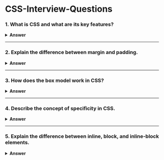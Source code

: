 # CSS-Interview-Questions

### 1. What is CSS and what are its key features?

<details><summary><b>Answer</b></summary>
<p>

#### 
CSS is a style sheet programming language that helps configure and manage the appearance and formatting of a document created in a markup language. It gives HTML (Hypertext Markup Language) an extra feature. It's typically combined with HTML to modify the look and feel of web pages and user interfaces.
https://pwskills.com/blog/features-of-css/

</p>
</details>

---

### 2. Explain the difference between margin and padding.

<details><summary><b>Answer</b></summary>
<p>

#### 
Margin is the space outside of the component's edge or border. Padding is the space inside of the component's edge or border. It is possible to set the margin to auto.

</p>
</details>

---

### 3. How does the box model work in CSS?

<details><summary><b>Answer</b></summary>
<p>

#### 
The CSS Box Model is a layout model that describes how different components of a web element (content, padding, border, and margin) are structured and positioned. Each web element generates a rectangular box that encompasses these components, and the Box Model allows developers to control the element’s size and spacing effectively.

The components of the CSS Box Model are:

Content: The actual content of the box, such as text or an image.
Padding: The space between the content and the border.
Border: The edge surrounding the padding and content.
Margin: The space outside the border, separating the element from other elements.

</p>
</details>

---

### 4. Describe the concept of specificity in CSS.

<details><summary><b>Answer</b></summary>
<p>

#### 
CSS Specificity is a fundamental concept in CSS that determines the order of style application. It is calculated based on the types of selectors used, including inline styles, IDs, classes, attributes, and element types. 

Understanding CSS Specificity is important for:
Avoiding styling conflicts
Ensuring consistent design application
Maintaining control over CSS code

| Priority                     | Description                                                                                                                                                       |
| ---------------------------- | ----------------------------------------------------------------------------------------------------------------------------------------------------------------- |
| Inline style                 |  Highest priority, directly applied using the style attribute.
| ID selectors                 |  Second highest priority, identified by the unique id attribute of an element.
| Classes, pseudo-classes,     |  Medium level of specificity, targeted using class names, pseudo-classes like :hover, and
| attributes                   |  attributes like [type="text"].
| Elements and pseudo-elements |  Lowest priority, applies to HTML elements and pseudo-elements such as ::before and ::after.

</p>
</details>

---

### 5. Explain the difference between inline, block, and inline-block elements.

<details><summary><b>Answer</b></summary>
<p>

#### 
inline : The element doesn’t start on a new line and only occupy just the width it requires. You can’t set the width or height. Any height and width properties will have no effect. Here are a few elements that have a default inline property: span, a, img, em, strong, i, small
```
.inline-element {
  display: inline;
  width: 1000px; /* ❌ won't have any effect */
  height: 1000px; /* ❌ won't have any effect */
}
```

inline-block: It’s formatted just like the inline element, where it doesn’t start on a new line. BUT, you can set width and height values.
```
.inline-block-element {
  display: inline-block;
  width: 1000px; /* ✅  yes, it will work */
  height: 1000px; /* ✅  yes, it will work */
}
```

Block : block starts on a NEW line and takes up the full width available. So that means block elements will occupy the entire width of its parent element. And you can set width and height values. Here are a few elements that have a default block property: div, h1, p, li, section etc.

-------------------------------------------------------------------------------------------------------------------
Block elements: They consume the entire width available irrespective of their sufficiency. They always start in a new line and have top and bottom margins. It does not contain any other elements next to it.

Examples of Block elements:

<h1>-<h6> : This element is used for including headings of different sizes ranging from 1 to 6.
<div>: This is a container tag and is used to make separate divisions of content on the web page.
<hr>: This is an empty tag and is used for separating content by horizontal lines.
<li>: This tag is used for including list items of an ordered or unordered list.
<ul>: This tag is used to make an unordered list.
<ol>: This tag is used to make an ordered list.
<p>: This tag is used to include paragraphs of content in the webpage.
<table>: This tag is used for including the tables in the webpage when there is a need for tabular data.

Inline elements: Inline elements occupy only enough width that is sufficient to it and allows other elements next to it which are inline. Inline elements don’t start from a new line and don’t have top and bottom margins as block elements have.

Examples of Inline elements:

<a>: This tag is used for including hyperlinks in the webpage.
<br>: This tag is used for mentioning line breaks in the webpage wherever needed.
<script> : This tag is used for including external and internal JavaScript codes.
<input>: This tag is used for taking input from the users and is mainly used in forms.
<img>: This tag is used for including different images in the webpage to add beauty to the webpage.
<span>:  This is an inline container that takes necessary space only.
<b>:  This tag is used in places where bold text is needed.
<label>: The tag in HTML is used to provide a usability improvement for mouse users i.e, if a user clicks on the text within the <label> element, it toggles the control.

</p>
</details>

---

### 6. What are pseudo-classes and pseudo-elements in CSS?

<details><summary><b>Answer</b></summary>
<p>

#### 
Pseudo-classes and pseudo-elements in CSS are selectors that allow the styling of specific states or parts of elements.

Pseudo-classes : 
Style an element when a user moves the mouse over it
Style visited and unvisited links differently
Style an element when it gets focus
Style valid/invalid/required/optional form elements

Pseudo-elements :
Style the first letter or line, of an element
Insert content before or after an element
Style the markers of list items
Style the viewbox behind a dialog box

</p>
</details>

---

### 7. How do you center elements horizontally and vertically in CSS?

<details><summary><b>Answer</b></summary>
<p>

#### 
Using flexbox
```
<div class="container">
  <div class="item">I am centered!</div>
</div>

div {
  border: solid 3px;
  padding: 1em;
  max-width: 75%;
}

.item {
  border: 2px solid rgb(95 97 110);
  border-radius: 0.5em;
  padding: 20px;
  width: 10em;
}

.container {
  height: 8em;
  border: 2px solid rgb(75 70 74);
  border-radius: 0.5em;
  font: 1.2em sans-serif;

  display: flex;
  align-items: center;
  justify-content: center;
}
```

Using grid
```
<div class="container">
  <div class="item">I am centered!</div>
</div>

div {
  border: solid 3px;
  padding: 1em;
  max-width: 75%;
}

.item {
  border: 2px solid rgb(95 97 110);
  border-radius: 0.5em;
  padding: 20px;
  width: 10em;
}

.container {
  height: 8em;
  border: 2px solid rgb(75 70 74);
  border-radius: 0.5em;
  font: 1.2em sans-serif;

  display: grid;
  place-items: center;
}
```

Position: Absolute and Transform: Translate
```
<div class="container">
  <div>I am centered!</div>
</div>
.container {
  position: relative;
  height: 100vh;
}

div {
  position: absolute;
  top: 50%;
  left: 50%;
  transform: translate(-50%, -50%);
  width: 50%;
  height: 50%;
}
```

Table and Table-Cell
```
<div class="container">
  <div>I am centered!</div>
</div>

.container {
  display: table;
  height: 100vh;
  width: 100%;
}
div {
  display: table-cell;
  vertical-align: middle;
  text-align: center;
  width: 50%;
  height: 50%;
}
```

Line-Height
```
<div class="container">
  <div>I am centered!</div>
</div>

.container {
  height: 100vh;
  width: 100%;
  text-align: center;
}
div {
  display: inline-block;
  line-height: 100vh;
  vertical-align: middle;
  width: 50%;
  height: 50%;
}
```
  
</p>
</details>

---

### 8. What is the difference between display: none and visibility: hidden?

<details><summary><b>Answer</b></summary>
<p>

#### 
"display: none" and "visibility: hidden" are two CSS properties used to control the visibility of elements on a webpage. "display: none" removes the element from the layout, while "visibility: hidden" hides the element while preserving its position.

</p>
</details>

---

### 9. Describe the difference between position: relative, position: absolute, and position: fixed.

<details><summary><b>Answer</b></summary>
<p>

#### 
Relative Positioning is a CSS technique that allows an element to be adjusted from its normal position. The syntax for relative positioning is position: relative; When you set the top, right, bottom, and left properties of an element with relative positioning, it moves from its original location.
  
Absolute Position is another CSS technique that adjusts an element’s position relative to its parent. If no parent element is present, the document body is used as the parent.

Fixed Position is a CSS technique that keeps an element in the same place even when the page is scrolled. The syntax for fixed positioning is position: fixed;. To position the element, we use top, right, bottom, and left properties.
  
https://www.geeksforgeeks.org/difference-between-relative-and-absolute-position-in-css/

</p>
</details>

---

### 10. How do you implement responsive design in CSS?

<details><summary><b>Answer</b></summary>
<p>

#### 


</p>
</details>

---

### 11. What are CSS selectors and how do you use them?

<details><summary><b>Answer</b></summary>
<p>

#### 


</p>
</details>

---

### 12. Explain the concept of the CSS box-sizing property.

<details><summary><b>Answer</b></summary>
<p>

#### 


</p>
</details>

---

### 13. Describe the difference between flexbox and grid layout.

<details><summary><b>Answer</b></summary>
<p>

#### 


</p>
</details>

---

### 14. How do you handle browser compatibility issues in CSS?

<details><summary><b>Answer</b></summary>
<p>

#### 


</p>
</details>

---

### 15. What is the purpose of the z-index property in CSS?

<details><summary><b>Answer</b></summary>
<p>

#### 


</p>
</details>

---

### 16. Explain the concept of CSS transitions and animations.

<details><summary><b>Answer</b></summary>
<p>

#### 


</p>
</details>

---

### 17. How do you vertically align text in CSS?

<details><summary><b>Answer</b></summary>
<p>

#### 


</p>
</details>

---

### 18. Describe the difference between em and rem units in CSS.

<details><summary><b>Answer</b></summary>
<p>

#### 


</p>
</details>

---

### 19. What is the clearfix hack and when is it used?

<details><summary><b>Answer</b></summary>
<p>

#### 


</p>
</details>

---

### 20. How can you optimize CSS for performance?

<details><summary><b>Answer</b></summary>
<p>

#### 


</p>
</details>

---

### 21. What are CSS floats and how do they work?

<details><summary><b>Answer</b></summary>
<p>

#### 


</p>
</details>

---

### 22. Explain the concept of CSS specificity.

<details><summary><b>Answer</b></summary>
<p>

#### 


</p>
</details>

---

### 23. How do you implement a sticky footer in CSS?

<details><summary><b>Answer</b></summary>
<p>

#### 


</p>
</details>

---

### 25. What is the purpose of the CSS transform property?

<details><summary><b>Answer</b></summary>
<p>

#### 


</p>
</details>

---

### 26. How do you create CSS sprites and why are they used?

<details><summary><b>Answer</b></summary>
<p>

#### 


</p>
</details>

---

### 27. Explain the concept of CSS preprocessors like SASS and LESS.

<details><summary><b>Answer</b></summary>
<p>

#### 


</p>
</details>

---

### 28. Describe the difference between margin collapsing and margin collapsing prevention.

<details><summary><b>Answer</b></summary>
<p>

#### 


</p>
</details>

---

### 29. How do you handle vendor prefixes in CSS?

<details><summary><b>Answer</b></summary>
<p>

#### 


</p>
</details>

---

### 30. What are the advantages and disadvantages of using CSS frameworks like Bootstrap?

<details><summary><b>Answer</b></summary>
<p>

#### 


</p>
</details>

---



